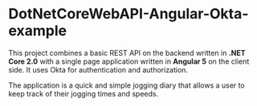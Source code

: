 # DotNetCoreWebAPI-Angular-Okta-example

This project combines a basic REST API on the backend written in **.NET Core 2.0** with a single page application written in **Angular 5** on the client side. It uses Okta for authentication and authorization.

The application is a quick and simple jogging diary that allows a user to keep track of their jogging times and speeds.